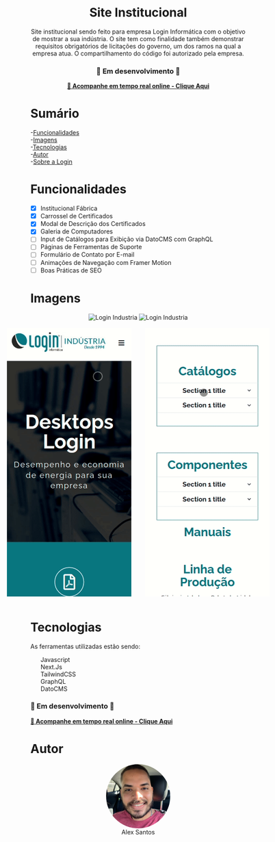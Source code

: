 <h1 align="center">Site Institucional</h1>

<p align="center">Site institucional sendo feito para empresa Login Informática com o objetivo de mostrar a sua indústria. O site tem como finalidade também demonstrar requisitos obrigatórios de licitações do governo, um dos ramos na qual a empresa atua. O compartilhamento do código foi autorizado pela empresa.</p>

<div align="center">
  <h3> 🚧 Em desenvolvimento 🚀 </h3>
  <strong><a href="https://loginindustria.vercel.app/">🔗 Acompanhe em tempo real online - Clique Aqui</a></strong>
</div>

# Sumário
-[Funcionalidades](#funcionalidades) <br/>
-[Imagens](#imagens)<br/>
-[Tecnologias](#tecnologias)<br/>
-[Autor](#autor) <br/>
-[Sobre a Login](https://loja.login.com.br)


<a id="funcionalidades"></a>
# Funcionalidades
- [x] Institucional Fábrica
- [x] Carrossel de Certificados
- [x] Modal de Descrição dos Certificados
- [x] Galeria de Computadores
- [ ] Input de Catálogos para Exibição via DatoCMS com GraphQL
- [ ] Páginas de Ferramentas de Suporte
- [ ] Formulário de Contato por E-mail
- [ ] Animações de Navegação com Framer Motion
- [ ] Boas Práticas de SEO

<a id="imagens"></a>
# Imagens
<div id="images" align="center">
<img alt="Login Industria" title="Alex - Login Industria" src="./github/login-industria-01.gif" width="700px" />
<img alt="Login Industria" title="Alex - Login Industria" src="./github/login-industria-02.gif" width="700px" />
</div>
<div style="display: flex; justify-content: center">
<img style="padding: 1rem" alt="Login Industria" title="Alex - Login Industria" src="./github/login-industria-03.gif" width="400px" />
<img style="padding: 1rem" alt="Login Industria" title="Alex - Login Industria" src="./github/login-industria-04.gif" width="400px" />
</div>

<a id="tecnologias"></a>
# Tecnologias
As ferramentas utilizadas estão sendo:
<ul style="list-style: none">
  <li>Javascript</li>
  <li>Next.Js</li>
  <li>TailwindCSS</li>
  <li>GraphQL</li>
  <li>DatoCMS</li>
</ul>

<div>
  <h3> 🚧 Em desenvolvimento 🚀 </h3>
  <strong><a href="https://loginindustria.vercel.app/">🔗 Acompanhe em tempo real online - Clique Aqui</a></strong>
</div>

<a id="autor"></a>
# Autor
<div align="center" style="display: flex; flex-direction: column; justify-content: center">
<div algin="center">
<img align="center" alt="Alex Santos" title="Foto de Alex Santos" src="./github/devalexsantos.jpeg" width="150px" style="border-radius: 50%"/>
</div>
Alex Santos
</div>

